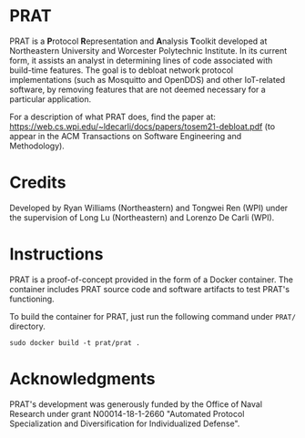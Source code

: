 # PRAT

PRAT is a **P**rotocol **R**epresentation and **A**nalysis **T**oolkit developed at Northeastern University and Worcester Polytechnic Institute. In its current form, it assists an analyst in determining lines of code associated with build-time features. The goal is to debloat network protocol implementations (such as Mosquitto and OpenDDS) and other IoT-related software, by removing features that are not deemed necessary for a particular application.

For a description of what PRAT does, find the paper at: https://web.cs.wpi.edu/~ldecarli/docs/papers/tosem21-debloat.pdf (to appear in the ACM Transactions on Software Engineering and Methodology).

# Credits

Developed by Ryan Williams (Northeastern) and Tongwei Ren (WPI) under the supervision of Long Lu (Northeastern) and Lorenzo De Carli (WPI).

# Instructions

PRAT is a proof-of-concept provided in the form of a Docker container. The container includes PRAT source code and software artifacts to test PRAT's functioning.

To build the container for PRAT, just run the following command under `PRAT/` directory.
```
sudo docker build -t prat/prat .
```
# Acknowledgments

PRAT's development was generously funded by the Office of Naval Research under grant N00014-18-1-2660 "Automated Protocol Specialization and Diversification for Individualized Defense".
